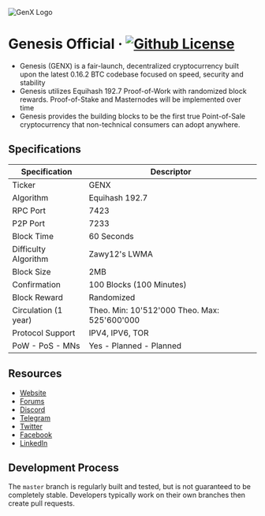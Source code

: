![GenX Logo](https://wiki.genesisnetwork.io/images/thumb/7/75/BrandBlueBlue.png/750px-BrandBlueBlue.png "Genesis")

Genesis Official
&middot;
[![Github License](https://img.shields.io/npm/l/express.svg)](https://github.com/genesisofficial/genesis/blob/master/COPYING)
=====================================

* Genesis (GENX) is a fair-launch, decentralized cryptocurrency built upon the latest 0.16.2 BTC codebase focused on speed, security and stability
* Genesis utilizes Equihash 192.7 Proof-of-Work with randomized block rewards. Proof-of-Stake and Masternodes will be implemented over time
* Genesis provides the building blocks to be the first true Point-of-Sale cryptocurrency that non-technical consumers can adopt anywhere.

## Specifications

| Specification         | Descriptor                                    |
|-----------------------|-----------------------------------------------|
| Ticker                | GENX                                          |
| Algorithm             | Equihash 192.7                                |
| RPC Port              | 7423                                          |
| P2P Port              | 7233                                          |
| Block Time            | 60 Seconds                                    |
| Difficulty Algorithm  | Zawy12's LWMA                                 |
| Block Size            | 2MB                                           |
| Confirmation          | 100 Blocks (100 Minutes)                      |
| Block Reward          | Randomized                                    |
| Circulation (1 year)  | Theo. Min: 10'512'000 Theo. Max: 525'600'000  |
| Protocol Support      | IPV4, IPV6, TOR                               |
| PoW - PoS - MNs       | Yes - Planned - Planned                       |

## Resources

* [Website](https://genesisnetwork.io/)
* [Forums](https://genesisnetwork.io/forum/)
* [Discord](https://discord.gg/8hSjExc)
* [Telegram](https://t.me/genxnetwork)
* [Twitter](https://twitter.com/genx_network)
* [Facebook](https://www.facebook.com/genxnetwork/)
* [LinkedIn](https://www.linkedin.com/company/genesisnetwork/)



## Development Process

The `master` branch is regularly built and tested, but is not guaranteed to be completely stable. Developers typically work on their own branches then create pull requests.
